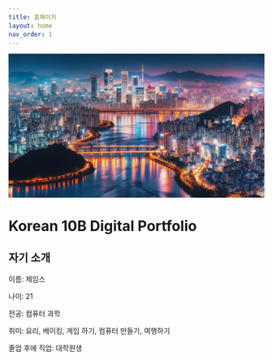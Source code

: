 ```yaml
---
title: 홈페이지
layout: home
nav_order: 1
---
```


<div style="display: flex; justify-content: center;">
    <img src="./images/skyline.png" alt="Seoul Skyline" style="width: 1200px;">
</div>

# Korean 10B Digital Portfolio
## 자기 소개

이름: 제임스

나이: 21

전공: 컴퓨터 과학

취미: 요리, 베이킹, 게임 하기, 컴퓨터 만들기, 여행하기

졸업 후에 직업: 대학원생
